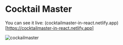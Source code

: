 # Cocktail Master

You can see it live: (cocktailmaster-in-react.netlify.app)[https://cocktailmaster-in-react.netlify.app]

![cockailmaster](https://github.com/Kuzma02/Cocktail-Info-Website-In-React.js/assets/138793624/a5f47cfd-693a-486c-9df5-98776f98f433)
